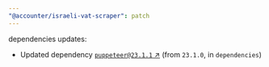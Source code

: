 ```yaml
---
"@accounter/israeli-vat-scraper": patch
---
```

dependencies updates:
  - Updated dependency [`puppeteer@23.1.1` ↗︎](https://www.npmjs.com/package/puppeteer/v/23.1.1) (from `23.1.0`, in `dependencies`)
